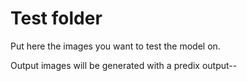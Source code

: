# Test folder


Put here the images you want to test the model on.

Output images will be generated with a predix output--